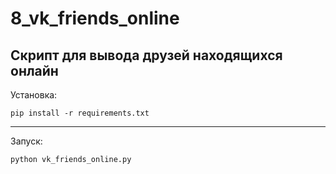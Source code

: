 # 8_vk_friends_online

Скрипт для вывода друзей находящихся онлайн
-------------------------------------------

Установка:

    pip install -r requirements.txt

----------

Запуск:

    python vk_friends_online.py
